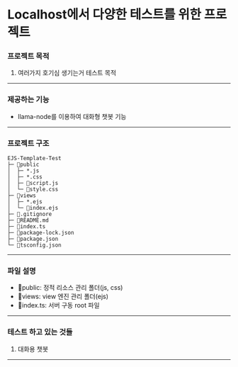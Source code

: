 # Localhost에서 다양한 테스트를 위한 프로젝트

### 프로젝트 목적

1. 여러가지 호기심 생기는거 테스트 목적

---

### 제공하는 기능

- llama-node를 이용하여 대화형 챗봇 기능

---

### 프로젝트 구조

```
EJS-Template-Test
├─ 📁public
│  ├─ *.js
│  ├─ *.css
│  ├─ 📄script.js
│  └─ 📄style.css
├─ 📁views
│  ├─ *.ejs
│  └─ 📄index.ejs
├─ 📄.gitignore
├─ 📄README.md
├─ 📄index.ts
├─ 📄package-lock.json
├─ 📄package.json
└─ 📄tsconfig.json
```

---

### 파일 설명

- 📁public: 정적 리소스 관리 폴더(js, css)
- 📁views: view 엔진 관리 폴더(ejs)
- 📄index.ts: 서버 구동 root 파일

---

### 테스트 하고 있는 것들

1. 대화용 챗봇

---
